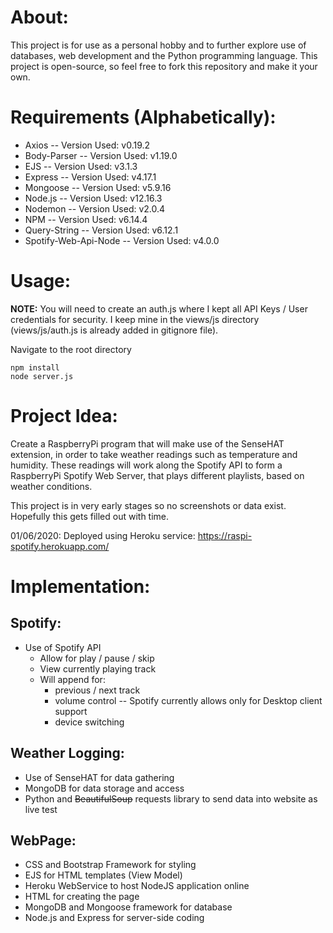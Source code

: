 # About:
This project is for use as a personal hobby and to further explore use of databases, web development and the Python programming language. This project is open-source, so feel free to fork this repository and make it your own.

# Requirements (Alphabetically):
* Axios -- Version Used: v0.19.2
* Body-Parser -- Version Used: v1.19.0
* EJS -- Version Used: v3.1.3
* Express -- Version Used: v4.17.1
* Mongoose -- Version Used: v5.9.16
* Node.js -- Version Used: v12.16.3
* Nodemon -- Version Used: v2.0.4
* NPM -- Version Used: v6.14.4
* Query-String -- Version Used: v6.12.1
* Spotify-Web-Api-Node -- Version Used: v4.0.0

# Usage:
**NOTE:** You will need to create an auth.js where I kept all API Keys / User credentials for security.
I keep mine in the views/js directory (views/js/auth.js is already added in gitignore file).

Navigate to the root directory
```
npm install
node server.js
```

# Project Idea:
Create a RaspberryPi program that will make use of the SenseHAT extension, in order to take weather readings such as temperature and humidity. These readings will work along the Spotify API to form a RaspberryPi Spotify Web Server, that plays different playlists, based on weather conditions.

This project is in very early stages so no screenshots or data exist. Hopefully this gets filled out with time.

01/06/2020: Deployed using Heroku service: https://raspi-spotify.herokuapp.com/

# Implementation:
## Spotify:
* Use of Spotify API
  * Allow for play / pause / skip
  * View currently playing track
  * Will append for:
    * previous / next track
    * volume control -- Spotify currently allows only for Desktop client support
    * device switching

## Weather Logging:
* Use of SenseHAT for data gathering
* MongoDB for data storage and access
* Python and <strike>BeautifulSoup</strike> requests library to send data into website as live test

## WebPage:
* CSS and Bootstrap Framework for styling
* EJS for HTML templates (View Model)
* Heroku WebService to host NodeJS application online
* HTML for creating the page
* MongoDB and Mongoose framework for database
* Node.js and Express for server-side coding

